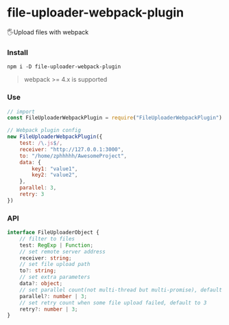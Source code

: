 # file-uploader-webpack-plugin

🖐Upload files with webpack

### Install

``` shell
npm i -D file-uploader-webpack-plugin
```

> webpack >= 4.x is supported

### Use

``` javascript
// import
const FileUploaderWebpackPlugin = require("FileUploaderWebpackPlugin")

// Webpack plugin config
new FileUploaderWebpackPlugin({
    test: /\.js$/,
    receiver: "http://127.0.0.1:3000",
    to: "/home/zphhhhh/AwesomeProject",
    data: {
        key1: "value1",
        key2: "value2",
    },
    parallel: 3,
    retry: 3
})
```

### API

``` typescript
interface FileUploaderObject {
    // filter to files
    test: RegExp | Function;
    // set remote server address
    receiver: string;
    // set file upload path
    to?: string;
    // set extra parameters
    data?: object;
    // set parallel count(not multi-thread but multi-promise), default to 3
    parallel?: number | 3;
    // set retry count when some file upload failed, default to 3
    retry?: number | 3;
}
```

